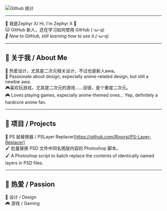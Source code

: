 ![Github 统计](https://github-readme-stats.vercel.app/api?username=Rinorsi&show_icons=true&theme=city_lights)</br>
***
🌟 我是Zephyr X/ Hi, I'm Zephyr X 🌟</br>
🐱 GitHub 新人，还在学习如何使用 GitHub (*･ω-q) </br>
🐾 New to GitHub, still learning how to use it.(*･ω-q) </br>
* * *
## 🎨 关于我 / About Me</br>
🎀 热爱设计，尤其是二次元相关设计，不过也是新人awa。</br>
🎀 Passionate about design, especially anime-related design, but still a newbie awa.</br>
🎮喜欢玩游戏，尤其是二次元的游戏……没错，是个重度二次元。</br>
🎮 Loves playing games, especially anime-themed ones... Yep, definitely a hardcore anime fan.</br>
* * *
## 🌟 项目 / Projects</br>
🎨 PS 层替换器 / PSLayer Replacer[https://github.com/Rinorsi/PS-Layer-Replacer]</br>
🖌️ 批量替换 PSD 文件中同名图层内容的 Photoshop 脚本。</br>
🖌️ A Photoshop script to batch replace the contents of identically named layers in PSD files.</br>
* * *
## 🚀 热爱 / Passion</br>
🎨 设计 / Design</br>
🎮 游戏 / Gaming</br>
